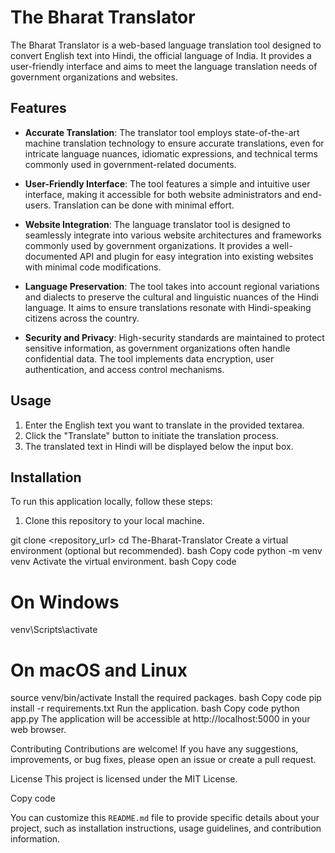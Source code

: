 # The Bharat Translator

The Bharat Translator is a web-based language translation tool designed to convert English text into Hindi, the official language of India. It provides a user-friendly interface and aims to meet the language translation needs of government organizations and websites.

## Features

- **Accurate Translation**: The translator tool employs state-of-the-art machine translation technology to ensure accurate translations, even for intricate language nuances, idiomatic expressions, and technical terms commonly used in government-related documents.

- **User-Friendly Interface**: The tool features a simple and intuitive user interface, making it accessible for both website administrators and end-users. Translation can be done with minimal effort.

- **Website Integration**: The language translator tool is designed to seamlessly integrate into various website architectures and frameworks commonly used by government organizations. It provides a well-documented API and plugin for easy integration into existing websites with minimal code modifications.

- **Language Preservation**: The tool takes into account regional variations and dialects to preserve the cultural and linguistic nuances of the Hindi language. It aims to ensure translations resonate with Hindi-speaking citizens across the country.

- **Security and Privacy**: High-security standards are maintained to protect sensitive information, as government organizations often handle confidential data. The tool implements data encryption, user authentication, and access control mechanisms.

## Usage

1. Enter the English text you want to translate in the provided textarea.
2. Click the "Translate" button to initiate the translation process.
3. The translated text in Hindi will be displayed below the input box.

## Installation

To run this application locally, follow these steps:

1. Clone this repository to your local machine.


git clone <repository_url>
cd The-Bharat-Translator
Create a virtual environment (optional but recommended).
bash
Copy code
python -m venv venv
Activate the virtual environment.
bash
Copy code
# On Windows
venv\Scripts\activate

# On macOS and Linux
source venv/bin/activate
Install the required packages.
bash
Copy code
pip install -r requirements.txt
Run the application.
bash
Copy code
python app.py
The application will be accessible at http://localhost:5000 in your web browser.

Contributing
Contributions are welcome! If you have any suggestions, improvements, or bug fixes, please open an issue or create a pull request.

License
This project is licensed under the MIT License.


Copy code

You can customize this `README.md` file to provide specific details about your project, such as installation instructions, usage guidelines, and contribution information.



